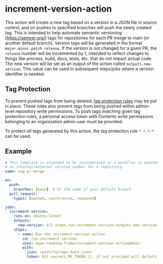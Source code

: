 # increment-version-action

This action will create a new tag based on a version in a JSON file in source control, and on pushes to specified branches will push the newly created tag.
This is intended to help automate semantic versioning (https://semver.org/) tags for repositories for each PR merge to main (or another default branch).
Version tags will be generated in the format `major.minor.patch-release`.
If the version is not changed for a given PR, the `release` number will be incremented by 1, intended to reflect changes to things like process, build, docs, tests, etc. that do not impact actual code.
The new version will be set as an output of the action called `outputs.new-version`.
This value can be used in subsequent steps/jobs where a version identifier is needed.

## Tag Protection

To prevent pushed tags from being deleted, [tag protection rules](https://docs.github.com/en/repositories/managing-your-repositorys-settings-and-features/managing-repository-settings/configuring-tag-protection-rules) may be put in place.
These rules also prevent tags from being pushed within admin-level repository write permissions.
To push tags matching given tag protection rules, a personal access token with Contents write permissions belonging to an organization admin user must be provided.

To protect *all* tags generated by this action, the tag protection rule `*.*.*-*` can be used.

## Example

```yaml
# This template is intended to be incorporated as a workflow in another repository to semi-automatically increment
# an internal/external version number for a repository
name: tag-pr-merge

on:
  push:
    branches: [main]  # Or the name of your default branch
  pull_request:
    types: [opened, synchronize, reopened]

jobs:
  increment-version:
    runs-on: ubuntu-latest
    outputs:
      new-version: ${{ steps.run-increment-version.outputs.new-version }}
    steps:
      - name: Run the increment-version action
        id: run-increment-version
        uses: open-reading-frame/increment-version-action@main
        with:
          json: <path/to/repo-data.json>
          token: ${{ secrets.MY_TOKEN }}, if not provided will default to github.token
```
